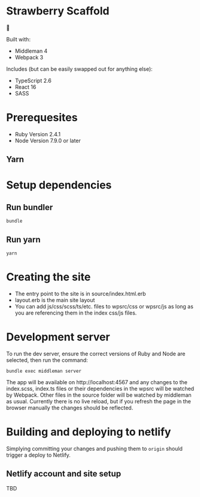 # Strawberry Scaffold

🍓

Built with:

* Middleman 4
* Webpack 3

Includes (but can be easily swapped out for anything else):

* TypeScript 2.6
* React 16
* SASS

# Prerequesites

* Ruby Version 2.4.1
* Node Version 7.9.0 or later

## Yarn

# Setup dependencies

## Run bundler

    bundle

## Run yarn

    yarn

# Creating the site

- The entry point to the site is in source/index.html.erb
- layout.erb is the main site layout
- You can add js/css/scss/ts/etc. files to wpsrc/css or wpsrc/js as long as you are referencing them in the index css/js files.

# Development server

To run the dev server, ensure the correct versions of Ruby and Node are selected, then run the command:

    bundle exec middleman server

The app will be available on http://localhost:4567 and any changes to the index.scss, index.ts files or their dependencies in the wpsrc will be watched by Webpack. Other files in the source folder will be watched by middleman as usual. Currently there is no live reload, but if you refresh the page in the browser manually the changes should be reflected.

# Building and deploying to netlify

Simplying committing your changes and pushing them to `origin` should trigger a deploy to Netlify.

## Netlify account and site setup

TBD
